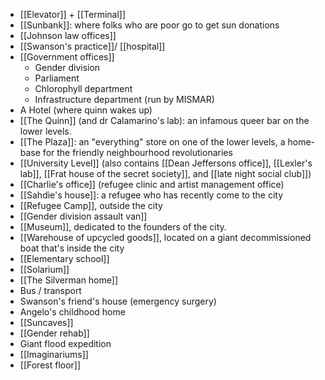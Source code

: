 - [[Elevator]] + [[Terminal]]
- [[Sunbank]]: where folks who are poor go to get sun donations
- [[Johnson law offices]]
- [[Swanson's practice]]/ [[hospital]]
- [[Government offices]]
    - Gender division
    - Parliament
    - Chlorophyll department
    - Infrastructure department (run by MISMAR)
- A Hotel (where quinn wakes up)
- [[The Quinn]] (and dr Calamarino\'s lab): an infamous queer bar on the lower levels.
- [[The Plaza]]: an "everything" store on one of the lower levels, a home-base for the friendly neighbourhood revolutionaries
- [[University Level]] (also contains [[Dean Jeffersons office]], [[Lexler's lab]], [[Frat house of the secret society]], and [[late night social club]])
- [[Charlie's office]] (refugee clinic and artist management office)
- [[Sahdie's house]]: a refugee who has recently come to the city
- [[Refugee Camp]], outside the city
- [[Gender division assault van]]
- [[Museum]], dedicated to the founders of the city.
- [[Warehouse of upcycled goods]], located on a giant decommissioned boat that's inside the city
- [[Elementary school]]
- [[Solarium]]
- [[The Silverman home]]
- Bus / transport
- Swanson\'s friend's house (emergency surgery)
- Angelo\'s childhood home
- [[Suncaves]]
- [[Gender rehab]]
- Giant flood expedition
- [[Imaginariums]]
- [[Forest floor]]